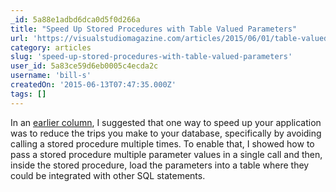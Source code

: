 ```yaml
---
_id: 5a88e1adbd6dca0d5f0d266a
title: "Speed Up Stored Procedures with Table Valued Parameters"
url: 'https://visualstudiomagazine.com/articles/2015/06/01/table-valued-parameters.aspx'
category: articles
slug: 'speed-up-stored-procedures-with-table-valued-parameters'
user_id: 5a83ce59d6eb0005c4ecda2c
username: 'bill-s'
createdOn: '2015-06-13T07:47:35.000Z'
tags: []
---
```


In an <a href="http://visualstudiomagazine.com/articles/2015/04/01/stored-procedure-and-temporary-tables.aspx" target="_blank">earlier column</a>, I suggested that one way to speed up your application was to reduce the trips you make to your database, specifically by avoiding calling a stored procedure multiple times. To enable that, I showed how to pass a stored procedure multiple parameter values in a single call and then, inside the stored procedure, load the parameters into a table where they could be integrated with other SQL statements.
